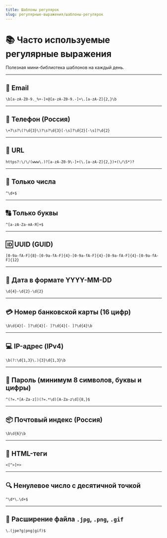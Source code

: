 ```yaml
---
title: Шаблоны регулярок
slug: регулярные-выражения/шаблоны-регулярок
---
```

# 📚 Часто используемые регулярные выражения

Полезная мини-библиотека шаблонов на каждый день.

---

## 📧 Email

```regex
\b[a-zA-Z0-9._%+-]+@[a-zA-Z0-9.-]+\.[a-zA-Z]{2,}\b
```

---

## 📱 Телефон (Россия)

```regex
\+7\s?\(?\d{3}\)?\s?\d{3}[-\s]?\d{2}[-\s]?\d{2}
```

---

## 🔗 URL

```regex
https?:\/\/(www\.)?[a-zA-Z0-9\-]+(\.[a-zA-Z]{2,})+(\/\S*)?
```

---

## 🔢 Только числа

```regex
^\d+$
```

---

## 🔠 Только буквы

```regex
^[a-zA-Zа-яА-Я]+$
```

---

## 🆔 UUID (GUID)

```regex
[0-9a-fA-F]{8}-[0-9a-fA-F]{4}-[0-9a-fA-F]{4}-[0-9a-fA-F]{4}-[0-9a-fA-F]{12}
```

---

## 📅 Дата в формате YYYY-MM-DD

```regex
\d{4}-\d{2}-\d{2}
```

---

## 💳 Номер банковской карты (16 цифр)

```regex
\b\d{4}[- ]?\d{4}[- ]?\d{4}[- ]?\d{4}\b
```

---

## 💻 IP-адрес (IPv4)

```regex
\b(?:\d{1,3}\.){3}\d{1,3}\b
```

---

## 🔐 Пароль (минимум 8 символов, буквы и цифры)

```regex
^(?=.*[A-Za-z])(?=.*\d)[A-Za-z\d]{8,}$
```

---

## 📦 Почтовый индекс (Россия)

```regex
\b\d{6}\b
```

---

## 🧼 HTML-теги

```regex
<[^>]+>
```

---

## 🔍 Ненулевое число с десятичной точкой

```regex
^\d*\.\d+$
```

---

## 📁 Расширение файла `.jpg`, `.png`, `.gif`

```regex
\.(jpe?g|png|gif)$
```

